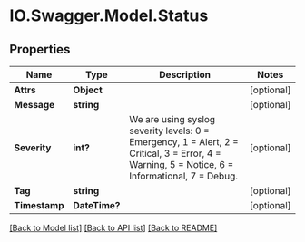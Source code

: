 # IO.Swagger.Model.Status
## Properties

Name | Type | Description | Notes
------------ | ------------- | ------------- | -------------
**Attrs** | **Object** |  | [optional] 
**Message** | **string** |  | [optional] 
**Severity** | **int?** | We are using syslog severity levels: 0 &#x3D; Emergency, 1 &#x3D; Alert, 2 &#x3D; Critical, 3 &#x3D; Error, 4 &#x3D; Warning, 5 &#x3D; Notice, 6 &#x3D; Informational, 7 &#x3D; Debug.  | [optional] 
**Tag** | **string** |  | [optional] 
**Timestamp** | **DateTime?** |  | [optional] 

[[Back to Model list]](../README.md#documentation-for-models) [[Back to API list]](../README.md#documentation-for-api-endpoints) [[Back to README]](../README.md)

